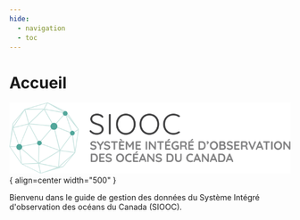 ```yaml
---
hide:
  - navigation
  - toc
---
```


# Accueil

![Logo du SIOOC](assets/logos/cioos-national-color.fr.svg){ align=center width="500" }

Bienvenu dans le guide de gestion des données du Système Intégré d'observation des océans du Canada (SIOOC).